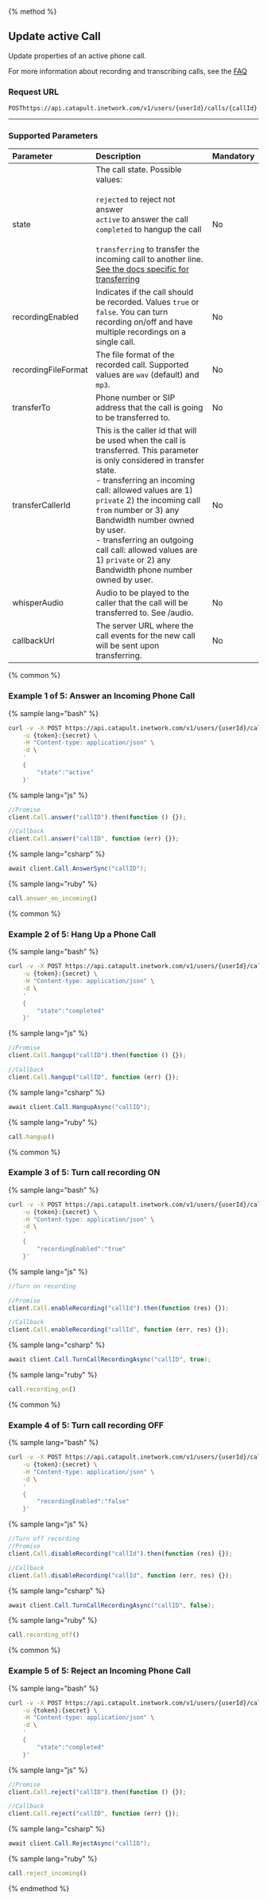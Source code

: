 {% method %}
## Update active Call
Update properties of an active phone call.

For more information about recording and transcribing calls, see the <a href="https://dev.bandwidth.com/faq/#voice">FAQ</a>

### Request URL

<code class="post">POST</code>`https://api.catapult.inetwork.com/v1/users/{userId}/calls/{callId}`

---

### Supported Parameters

| Parameter           | Description                                                                                                                                                                                                                                                                                                                                                                                          | Mandatory |
|:--------------------|:-----------------------------------------------------------------------------------------------------------------------------------------------------------------------------------------------------------------------------------------------------------------------------------------------------------------------------------------------------------------------------------------------------|:----------|
| state               | The call state. Possible values: <br><br> `rejected` to reject not answer<br> `active` to answer the call<br>`completed` to hangup the call<br><br>`transferring` to transfer the incoming call to another line. [See the docs specific for transferring](postTransferCall.md)                                                                                                                                                          | No        |
| recordingEnabled    | Indicates if the call should be recorded. Values `true` or `false`. You can turn recording on/off and have multiple recordings on a single call.                                                                                                                                                                                                                                                     | No        |
| recordingFileFormat | The file format of the recorded call. Supported values are `wav` (default) and `mp3`.                                                                                                                                                                                                                                                                                                                | No        |
| transferTo          | Phone number or SIP address that the call is going to be transferred to.                                                                                                                                                                                                                                                                                                                             | No        |
| transferCallerId    | This is the caller id that will be used when the call is transferred. This parameter is only considered in transfer state.<br>- transferring an incoming call: allowed values are 1) `private` 2) the incoming call `from` number or 3) any Bandwidth number owned by user.<br>- transferring an outgoing call call: allowed values are 1) `private` or 2) any Bandwidth phone number owned by user. | No        |
| whisperAudio        | Audio to be played to the caller that the call will be transferred to. See /audio.                                                                                                                                                                                                                                                                                                                   | No        |
| callbackUrl         | The server URL where the call events for the new call will be sent upon transferring.                                                                                                                                                                                                                                                                                                                | No        |

{% common %}
### Example 1 of 5: Answer an Incoming Phone Call
{% sample lang="bash" %}

```bash
curl -v -X POST https://api.catapult.inetwork.com/v1/users/{userId}/calls/{callId}\
	-u {token}:{secret} \
	-H "Content-type: application/json" \
	-d \
	'
	{
		"state":"active"
	}'
```

{% sample lang="js" %}

```js
//Promise
client.Call.answer("callID").then(function () {});

//Callback
client.Call.answer("callID", function (err) {});
```

{% sample lang="csharp" %}

```csharp
await client.Call.AnswerSync("callID");
```

{% sample lang="ruby" %}

```ruby
call.answer_on_incoming()
```


{% common %}
### Example 2 of 5: Hang Up a Phone Call

{% sample lang="bash" %}

```bash
curl -v -X POST https://api.catapult.inetwork.com/v1/users/{userId}/calls/{callId}\
	-u {token}:{secret} \
	-H "Content-type: application/json" \
	-d \
	'
	{
		"state":"completed"
	}'
```

{% sample lang="js" %}

```js
//Promise
client.Call.hangup("callID").then(function () {});

//Callback
client.Call.hangup("callID", function (err) {});
```

{% sample lang="csharp" %}

```csharp
await client.Call.HangupAsync("callID");
```

{% sample lang="ruby" %}

```ruby
call.hangup()
```


{% common %}
### Example 3 of 5: Turn call recording ON

{% sample lang="bash" %}

```bash
curl -v -X POST https://api.catapult.inetwork.com/v1/users/{userId}/calls/{callId}\
	-u {token}:{secret} \
	-H "Content-type: application/json" \
	-d \
	'
	{
		"recordingEnabled":"true"
	}'
```

{% sample lang="js" %}

```js
//Turn on recording

//Promise
client.Call.enableRecording("callId").then(function (res) {});

//Callback
client.Call.enableRecording("callId", function (err, res) {});
```
{% sample lang="csharp" %}

```csharp
await client.Call.TurnCallRecordingAsync("callID", true);
```

{% sample lang="ruby" %}

```ruby
call.recording_on()
```

{% common %}
### Example 4 of 5: Turn call recording OFF
{% sample lang="bash" %}

```bash
curl -v -X POST https://api.catapult.inetwork.com/v1/users/{userId}/calls/{callId}\
	-u {token}:{secret} \
	-H "Content-type: application/json" \
	-d \
	'
	{
		"recordingEnabled":"false"
	}'
```

{% sample lang="js" %}

```js
//Turn off recording
//Promise
client.Call.disableRecording("callId").then(function (res) {});

//Callback
client.Call.disableRecording("callId", function (err, res) {});
```

{% sample lang="csharp" %}

```csharp
await client.Call.TurnCallRecordingAsync("callID", false);
```

{% sample lang="ruby" %}

```ruby
call.recording_off()
```


{% common %}
### Example 5 of 5: Reject an Incoming Phone Call

{% sample lang="bash" %}

```bash
curl -v -X POST https://api.catapult.inetwork.com/v1/users/{userId}/calls/{callId}\
	-u {token}:{secret} \
	-H "Content-type: application/json" \
	-d \
	'
	{
		"state":"completed"
	}'
```

{% sample lang="js" %}

```js
//Promise
client.Call.reject("callID").then(function () {});

//Callback
client.Call.reject("callID", function (err) {});
```

{% sample lang="csharp" %}

```csharp
await client.Call.RejectAsync("callID");
```

{% sample lang="ruby" %}

```ruby
call.reject_incoming()
```

{% endmethod %}
